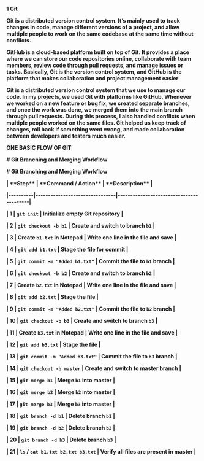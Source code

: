 **1 Git**



**Git is a distributed version control system. It’s mainly used to track changes in code, manage different versions of a project, and allow multiple people to work on the same codebase at the same time without conflicts.**



**GitHub is a cloud-based platform built on top of Git. It provides a place where we can store our code repositories online, collaborate with team members, review code through pull requests, and manage issues or tasks. Basically, Git is the version control system, and GitHub is the platform that makes collaboration and project management easier**



**Git is a distributed version control system that we use to manage our code. In my projects, we used Git with platforms like GitHub. Whenever we worked on a new feature or bug fix, we created separate branches, and once the work was done, we merged them into the main branch through pull requests. During this process, I also handled conflicts when multiple people worked on the same files. Git helped us keep track of changes, roll back if something went wrong, and made collaboration between developers and testers much easier.**



**ONE BASIC FLOW OF GIT**



**# Git Branching and Merging Workflow**





**# Git Branching and Merging Workflow**



**| \*\*Step\*\* | \*\*Command / Action\*\*           | \*\*Description\*\*                         |**

**|----------|--------------------------------|-----------------------------------------|**

**| 1        | `git init`                     | Initialize empty Git repository         |**

**| 2        | `git checkout -b b1`           | Create and switch to branch `b1`        |**

**| 3        | Create `b1.txt` in Notepad     | Write one line in the file and save     |**

**| 4        | `git add b1.txt`               | Stage the file for commit               |**

**| 5        | `git commit -m "Added b1.txt"` | Commit the file to `b1` branch          |**

**| 6        | `git checkout -b b2`           | Create and switch to branch `b2`        |**

**| 7        | Create `b2.txt` in Notepad     | Write one line in the file and save     |**

**| 8        | `git add b2.txt`               | Stage the file                          |**

**| 9        | `git commit -m "Added b2.txt"` | Commit the file to `b2` branch          |**

**| 10       | `git checkout -b b3`           | Create and switch to branch `b3`        |**

**| 11       | Create `b3.txt` in Notepad     | Write one line in the file and save     |**

**| 12       | `git add b3.txt`               | Stage the file                          |**

**| 13       | `git commit -m "Added b3.txt"` | Commit the file to `b3` branch          |**

**| 14       | `git checkout -b master`       | Create and switch to master branch      |**

**| 15       | `git merge b1`                 | Merge `b1` into master                  |**

**| 16       | `git merge b2`                 | Merge `b2` into master                  |**

**| 17       | `git merge b3`                 | Merge `b3` into master                  |**

**| 18       | `git branch -d b1`             | Delete branch `b1`                      |**

**| 19       | `git branch -d b2`             | Delete branch `b2`                      |**

**| 20       | `git branch -d b3`             | Delete branch `b3`                      |**

**| 21       | `ls` / `cat b1.txt b2.txt b3.txt` | Verify all files are present in master |**





